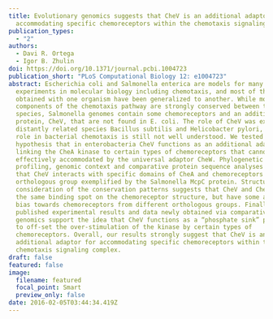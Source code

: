 ```yaml
---
title: Evolutionary genomics suggests that CheV is an additional adaptor for
  accommodating specific chemoreceptors within the chemotaxis signaling complex
publication_types:
  - "2"
authors:
  - Davi R. Ortega
  - Igor B. Zhulin
doi: https://doi.org/10.1371/journal.pcbi.1004723
publication_short: "PLoS Computational Biology 12: e1004723"
abstract: Escherichia coli and Salmonella enterica are models for many
  experiments in molecular biology including chemotaxis, and most of the results
  obtained with one organism have been generalized to another. While most
  components of the chemotaxis pathway are strongly conserved between the two
  species, Salmonella genomes contain some chemoreceptors and an additional
  protein, CheV, that are not found in E. coli. The role of CheV was examined in
  distantly related species Bacillus subtilis and Helicobacter pylori, but its
  role in bacterial chemotaxis is still not well understood. We tested a
  hypothesis that in enterobacteria CheV functions as an additional adaptor
  linking the CheA kinase to certain types of chemoreceptors that cannot be
  effectively accommodated by the universal adaptor CheW. Phylogenetic
  profiling, genomic context and comparative protein sequence analyses suggested
  that CheV interacts with specific domains of CheA and chemoreceptors from an
  orthologous group exemplified by the Salmonella McpC protein. Structural
  consideration of the conservation patterns suggests that CheV and CheW share
  the same binding spot on the chemoreceptor structure, but have some affinity
  bias towards chemoreceptors from different orthologous groups. Finally,
  published experimental results and data newly obtained via comparative
  genomics support the idea that CheV functions as a “phosphate sink” possibly
  to off-set the over-stimulation of the kinase by certain types of
  chemoreceptors. Overall, our results strongly suggest that CheV is an
  additional adaptor for accommodating specific chemoreceptors within the
  chemotaxis signaling complex.
draft: false
featured: false
image:
  filename: featured
  focal_point: Smart
  preview_only: false
date: 2016-02-05T03:44:34.419Z
---
```

